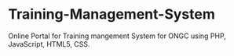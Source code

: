 # Training-Management-System
Online Portal for Training mangement System for ONGC using PHP, JavaScript, HTML5, CSS.
